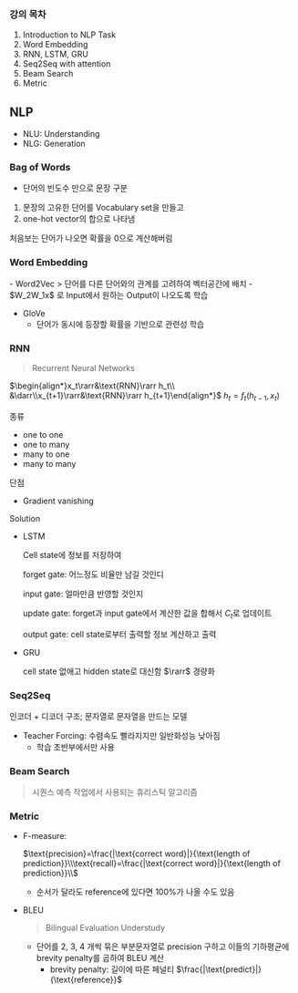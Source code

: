 <h3>강의 목차</h3>

1. Introduction to NLP Task
2. Word Embedding
3. RNN, LSTM, GRU
4. Seq2Seq with attention
5. Beam Search
6. Metric


<h2>NLP</h2>

- NLU: Understanding
- NLG: Generation

<h3>Bag of Words</h3>

- 단어의 빈도수 만으로 문장 구분
1. 문장의 고유한 단어를 Vocabulary set을 만들고
2. one-hot vector의 합으로 나타냄

처음보는 단어가 나오면 확률을 0으로 계산해버림

<h3>Word Embedding</h3>
- Word2Vec
  > 단어를 다른 단어와의 관계를 고려하여 벡터공간에 배치
  - $W_2W_1x$ 로 Input에서 원하는 Output이 나오도록 학습

- GloVe
  - 단어가 동시에 등장할 확률을 기반으로 관련성 학습

<h3>RNN</h3>

> Recurrent Neural Networks

$\begin{align*}x_t\rarr&\text{RNN}\rarr h_t\\ &\darr\\x_{t+1}\rarr&\text{RNN}\rarr h_{t+1}\end{align*}$
$h_t=f_t(h_{t-1},x_t)$

종류
- one to one
- one to many
- many to one
- many to many

단점
 - Gradient vanishing
 
Solution
  - LSTM

    Cell state에 정보를 저장하여
    
    forget gate: 어느정도 비율만 남길 것인디
    
    input gate: 얼마만큼 반영할 것인지

    update gate: forget과 input gate에서 계산한 값을 합해서 $C_t$로 업데이트

    output gate: cell state로부터 출력할 정보 계산하고 출력
  
  - GRU

    cell state 없애고 hidden state로 대신함 $\rarr$ 경량화


<h3>Seq2Seq</h3>

인코더 + 디코더 구조; 문자열로 문자열을 만드는 모델


- Teacher Forcing: 수렴속도 빨라지지만 일반화성능 낮아짐
  - 학습 초반부에서만 사용


<h3>Beam Search</h3>

> 시퀀스 예측 작업에서 사용되는 휴리스틱 알고리즘

<h3>Metric</h3>

- F-measure:

    $\text{precision}=\frac{|\text{correct word}|}{\text{length of prediction}}\\\text{recall}=\frac{|\text{correct word}|}{\text{length of prediction}}\\$

    - 순서가 달라도 reference에 있다면 100%가 나올 수도 있음

- BLEU
  > Bilingual Evaluation Understudy

  - 단어를 2, 3, 4 개씩 묶은 부분문자열로 precision 구하고 이들의 기하평균에 brevity penalty를 곱하여 BLEU 계산
    - brevity penalty: 길이에 따른 페널티 $\frac{|\text{predict}|}{\text{reference}}$